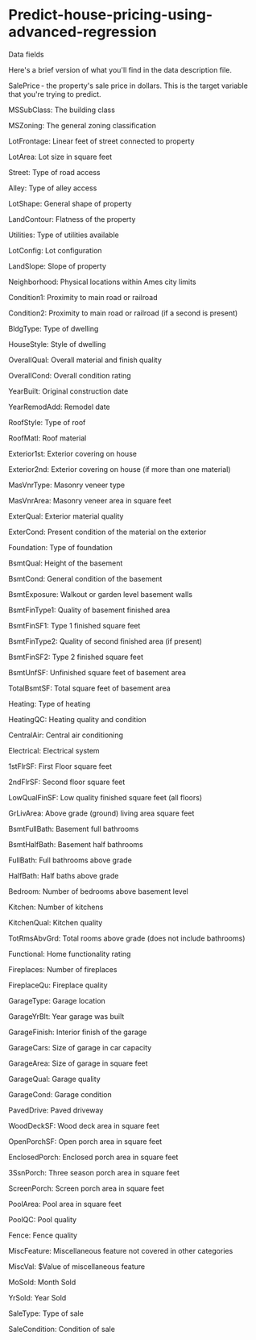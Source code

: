 # Predict-house-pricing-using-advanced-regression
Data fields 

Here's a brief version of what you'll find in the data description file. 

SalePrice - the property's sale price in dollars. This is the target variable that you're trying to predict. 

MSSubClass: The building class 

MSZoning: The general zoning classification 

LotFrontage: Linear feet of street connected to property 

LotArea: Lot size in square feet 

Street: Type of road access 

Alley: Type of alley access 

LotShape: General shape of property 

LandContour: Flatness of the property 

Utilities: Type of utilities available 

LotConfig: Lot configuration 

LandSlope: Slope of property 

Neighborhood: Physical locations within Ames city limits 

Condition1: Proximity to main road or railroad 

Condition2: Proximity to main road or railroad (if a second is present) 

BldgType: Type of dwelling 

HouseStyle: Style of dwelling 

OverallQual: Overall material and finish quality 

OverallCond: Overall condition rating 

YearBuilt: Original construction date 

YearRemodAdd: Remodel date 

RoofStyle: Type of roof 

RoofMatl: Roof material 

Exterior1st: Exterior covering on house 

Exterior2nd: Exterior covering on house (if more than one material) 

MasVnrType: Masonry veneer type 

MasVnrArea: Masonry veneer area in square feet 

ExterQual: Exterior material quality 

ExterCond: Present condition of the material on the exterior 

Foundation: Type of foundation 

BsmtQual: Height of the basement 

BsmtCond: General condition of the basement 

BsmtExposure: Walkout or garden level basement walls 

BsmtFinType1: Quality of basement finished area 

BsmtFinSF1: Type 1 finished square feet 

BsmtFinType2: Quality of second finished area (if present) 

BsmtFinSF2: Type 2 finished square feet 

BsmtUnfSF: Unfinished square feet of basement area 

TotalBsmtSF: Total square feet of basement area 

Heating: Type of heating 

HeatingQC: Heating quality and condition 

CentralAir: Central air conditioning 

Electrical: Electrical system 

1stFlrSF: First Floor square feet 

2ndFlrSF: Second floor square feet 

LowQualFinSF: Low quality finished square feet (all floors) 

GrLivArea: Above grade (ground) living area square feet 

BsmtFullBath: Basement full bathrooms 

BsmtHalfBath: Basement half bathrooms 

FullBath: Full bathrooms above grade 

HalfBath: Half baths above grade 

Bedroom: Number of bedrooms above basement level 

Kitchen: Number of kitchens 

KitchenQual: Kitchen quality 

TotRmsAbvGrd: Total rooms above grade (does not include bathrooms) 

Functional: Home functionality rating 

Fireplaces: Number of fireplaces 

FireplaceQu: Fireplace quality 

GarageType: Garage location 

GarageYrBlt: Year garage was built 

GarageFinish: Interior finish of the garage 

GarageCars: Size of garage in car capacity 

GarageArea: Size of garage in square feet 

GarageQual: Garage quality 

GarageCond: Garage condition 

PavedDrive: Paved driveway 

WoodDeckSF: Wood deck area in square feet 

OpenPorchSF: Open porch area in square feet 

EnclosedPorch: Enclosed porch area in square feet 

3SsnPorch: Three season porch area in square feet 

ScreenPorch: Screen porch area in square feet 

PoolArea: Pool area in square feet 

PoolQC: Pool quality 

Fence: Fence quality 

MiscFeature: Miscellaneous feature not covered in other categories 

MiscVal: $Value of miscellaneous feature 

MoSold: Month Sold 

YrSold: Year Sold 

SaleType: Type of sale 

SaleCondition: Condition of sale 

 
